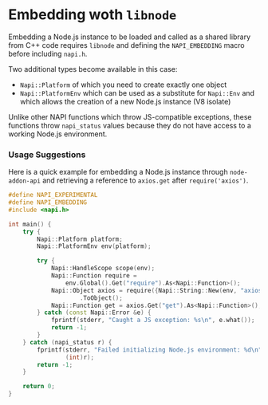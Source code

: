 # Embedding woth `libnode`

Embedding a Node.js instance to be loaded and called as a shared library
from C++ code requires `libnode` and defining the `NAPI_EMBEDDING` macro
before including `napi.h`.

Two additional types become available in this case:

* `Napi::Platform` of which you need to create exactly one object
* `Napi::PlatformEnv` which can be used as a substitute for `Napi::Env` and
which allows the creation of a new Node.js instance (V8 isolate)

Unlike other NAPI functions which throw JS-compatible exceptions, these functions
throw `napi_status` values because they do not have access to a working Node.js
environment.


### Usage Suggestions

Here is a quick example for embedding a Node.js instance through `node-addon-api`
and retrieving a reference to `axios.get` after `require('axios')`.

```cpp
#define NAPI_EXPERIMENTAL
#define NAPI_EMBEDDING
#include <napi.h>

int main() {
    try {
        Napi::Platform platform;
        Napi::PlatformEnv env(platform);

        try {
            Napi::HandleScope scope(env);
            Napi::Function require =
                env.Global().Get("require").As<Napi::Function>();
            Napi::Object axios = require({Napi::String::New(env, "axios")})
                    .ToObject();
            Napi::Function get = axios.Get("get").As<Napi::Function>();
        } catch (const Napi::Error &e) {
            fprintf(stderr, "Caught a JS exception: %s\n", e.what());
            return -1;
        }
    } catch (napi_status r) {
        fprintf(stderr, "Failed initializing Node.js environment: %d\n",
                (int)r);
        return -1;
    }

    return 0;
}
```